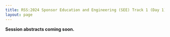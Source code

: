 ```yaml
---
title: RSS:2024 Sponsor Education and Engineering (SEE) Track 1 (Day 1)
layout: page
---
```

**Session abstracts coming soon.**